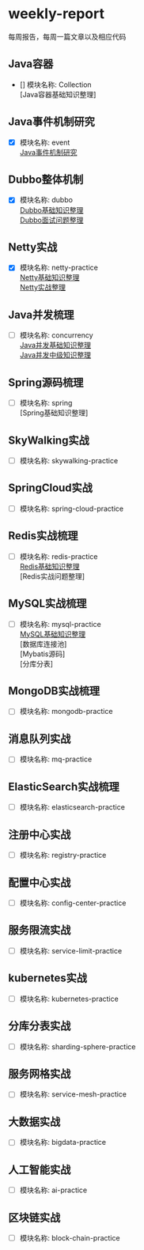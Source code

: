 # weekly-report
每周报告，每周一篇文章以及相应代码
## Java容器
- [] 模块名称: Collection
<br/>[Java容器基础知识整理]
## Java事件机制研究
- [x] 模块名称: event 
<br/>[Java事件机制研究](https://www.toutiao.com/i6791992140667814414/)
## Dubbo整体机制
- [x] 模块名称: dubbo
<br/>[Dubbo基础知识整理](https://www.toutiao.com/i6795140590787887628/)
<br/>[Dubbo面试问题整理](https://www.toutiao.com/i6796242482339250696/)
## Netty实战
- [x] 模块名称: netty-practice
<br/>[Netty基础知识整理](https://www.toutiao.com/i6796909577414640132/)
<br/>[Netty实战整理](https://www.toutiao.com/i6798842689509917197/)
## Java并发梳理
- [ ] 模块名称: concurrency
<br/>[Java并发基础知识整理](https://www.toutiao.com/i6797723046980354573/)
<br/>[Java并发中级知识整理](https://www.toutiao.com/i6802033341517267467/)
## Spring源码梳理
- [ ] 模块名称: spring
<br/>[Spring基础知识整理]
## SkyWalking实战
- [ ] 模块名称: skywalking-practice
## SpringCloud实战
- [ ] 模块名称: spring-cloud-practice
## Redis实战梳理
- [ ] 模块名称: redis-practice
<br/>[Redis基础知识整理](https://www.toutiao.com/i6803327103145083403/)
<br/>[Redis实战问题整理]
## MySQL实战梳理
- [ ] 模块名称: mysql-practice
<br/>[MySQL基础知识整理](https://www.toutiao.com/i6797639965397221895/)
<br/>[数据库连接池]
<br/>[Mybatis源码]
<br/>[分库分表]
## MongoDB实战梳理
- [ ] 模块名称: mongodb-practice
## 消息队列实战
- [ ] 模块名称: mq-practice
## ElasticSearch实战梳理
- [ ] 模块名称: elasticsearch-practice
## 注册中心实战
- [ ] 模块名称: registry-practice
## 配置中心实战
- [ ] 模块名称: config-center-practice
## 服务限流实战
- [ ] 模块名称: service-limit-practice
## kubernetes实战
- [ ] 模块名称: kubernetes-practice
## 分库分表实战
- [ ] 模块名称: sharding-sphere-practice
## 服务网格实战
- [ ] 模块名称: service-mesh-practice
## 大数据实战
- [ ] 模块名称: bigdata-practice
## 人工智能实战
- [ ] 模块名称: ai-practice
## 区块链实战
- [ ] 模块名称: block-chain-practice
